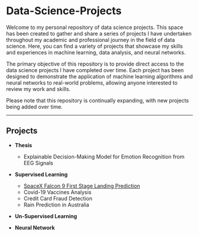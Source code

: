 # Data-Science-Projects

Welcome to my personal repository of data science projects. This space has been created to gather and share a series of projects I have undertaken throughout my academic and professional journey in the field of data science. Here, you can find a variety of projects that showcase my skills and experiences in machine learning, data analysis, and neural networks.

The primary objective of this repository is to provide direct access to the data science projects I have completed over time. Each project has been designed to demonstrate the application of machine learning algorithms and neural networks to real-world problems, allowing anyone interested to review my work and skills.

Please note that this repository is continually expanding, with new projects being added over time.
- - - -
## Projects
- **Thesis**
  - Explainable Decision-Making Model for Emotion Recognition from EEG Signals 

- **Supervised Learning**
  - [SpaceX Falcon 9 First Stage Landing Prediction](https://github.com/GianlucaBarbiere/SpaceX)
  - Covid-19 Vaccines Analysis
  - Credit Card Fraud Detection
  - Rain Prediction in Australia
- **Un-Supervised Learning**

- **Neural Network**
